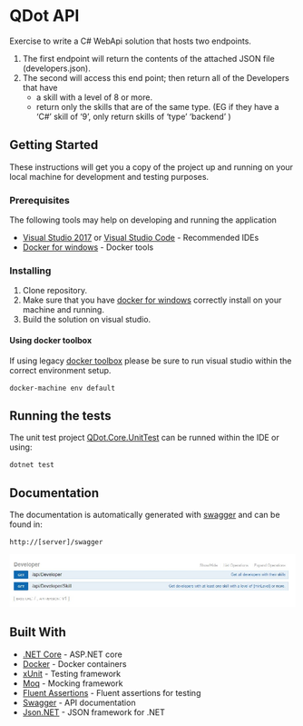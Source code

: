 # QDot API

Exercise to write a C# WebApi solution that hosts two endpoints.
1. The first endpoint will return the contents of the attached JSON file (developers.json).  
2. The second will access this end point; then return all of the Developers that have 
   * a skill with a level of 8 or more.
   * return only the skills that are of the same type. (EG if they have a ‘C#’ skill of ‘9’, only return skills of ‘type’ ‘backend’ )


## Getting Started

These instructions will get you a copy of the project up and running on your local machine for development and testing purposes.

### Prerequisites

The following tools may help on developing and running the application

* [Visual Studio 2017](https://www.visualstudio.com) or [Visual Studio Code](https://code.visualstudio.com/) - Recommended IDEs
* [Docker for windows](https://docs.docker.com/docker-for-windows/) - Docker tools

### Installing

1) Clone repository.
2) Make sure that you have [docker for windows](https://docs.docker.com/docker-for-windows/) correctly install on your machine and running.
3) Build the solution on visual studio.

#### Using docker toolbox

If using legacy [docker toolbox](https://www.docker.com/products/docker-toolbox) please be sure to run visual studio within the correct environment setup. 

```
docker-machine env default
```

## Running the tests

The unit test project [QDot.Core.UnitTest](https://github.com/joacoleza/QDotAPI/tree/master/test/QDot.Core.UnitTest) can be runned within the IDE or using:

```
dotnet test
```

## Documentation

The documentation is automatically generated with [swagger](http://swagger.io/) and can be found in:

```
http://[server]/swagger
```

![Swagger sample](/images/Swagger.jpg?raw=true "Swagger sample")

## Built With

* [.NET Core](https://www.microsoft.com/net/core) - ASP.NET core
* [Docker](https://www.docker.com/) - Docker containers
* [xUnit](https://xunit.github.io/) - Testing framework
* [Moq](https://github.com/moq/moq4) - Mocking framework
* [Fluent Assertions](http://fluentassertions.com/) - Fluent assertions for testing
* [Swagger](http://swagger.io/) - API documentation
* [Json.NET](http://www.newtonsoft.com/json) - JSON framework for .NET
